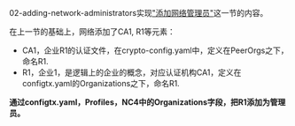 02-adding-network-administrators实现["添加网络管理员"](https://github.com/stephenwu2020/fabric-step-by-step#%E6%B7%BB%E5%8A%A0%E7%BD%91%E7%BB%9C%E7%AE%A1%E7%90%86%E5%91%98)这一节的内容。

在上一节的基础上，网络添加了CA1, R1等元素：
* CA1，企业R1的认证文件，在crypto-config.yaml中，定义在PeerOrgs之下，命名R1.
* R1，企业1，是逻辑上的企业的概念，对应认证机构CA1，定义在configtx.yaml的Organizations之下，命名R1.

**通过configtx.yaml，Profiles，NC4中的Organizations字段，把R1添加为管理员。**
